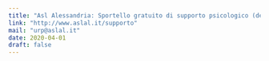 ```yaml
---
title: "Asl Alessandria: Sportello gratuito di supporto psicologico (dedicato ai dipendenti)"
link: "http://www.aslal.it/supporto"
mail: "urp@aslal.it"
date: 2020-04-01
draft: false
---
```

